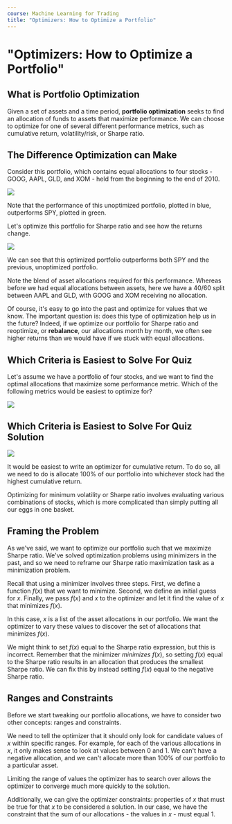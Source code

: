 ```yaml
---
course: Machine Learning for Trading
title: "Optimizers: How to Optimize a Portfolio"
---
```


# "Optimizers: How to Optimize a Portfolio"

## What is Portfolio Optimization

Given a set of assets and a time period, **portfolio optimization** seeks to find an allocation of funds to assets that maximize performance. We can choose to optimize for one of several different performance metrics, such as cumulative return, volatility/risk, or Sharpe ratio.

## The Difference Optimization can Make

Consider this portfolio, which contains equal allocations to four stocks - GOOG, AAPL, GLD, and XOM - held from the beginning to the end of 2010.

![](https://assets.omscs-notes.com/images/notes/machine-learning-trading/2020-01-21-16-05-44.png)

Note that the performance of this unoptimized portfolio, plotted in blue, outperforms SPY, plotted in green.

Let's optimize this portfolio for Sharpe ratio and see how the returns change.

![](https://assets.omscs-notes.com/images/notes/machine-learning-trading/2020-01-21-16-08-29.png)

We can see that this optimized portfolio outperforms both SPY and the previous, unoptimized portfolio.

Note the blend of asset allocations required for this performance. Whereas before we had equal allocations between assets, here we have a 40/60 split between AAPL and GLD, with GOOG and XOM receiving no allocation.

Of course, it's easy to go into the past and optimize for values that we know. The important question is: does this type of optimization help us in the future? Indeed, if we optimize our portfolio for Sharpe ratio and reoptimize, or **rebalance**, our allocations month by month, we often see higher returns than we would have if we stuck with equal allocations.

## Which Criteria is Easiest to Solve For Quiz

Let's assume we have a portfolio of four stocks, and we want to find the optimal allocations that maximize some performance metric. Which of the following metrics would be easiest to optimize for?

![](https://assets.omscs-notes.com/images/notes/machine-learning-trading/2020-01-21-16-35-00.png)

## Which Criteria is Easiest to Solve For Quiz Solution

![](https://assets.omscs-notes.com/images/notes/machine-learning-trading/2020-01-21-16-35-19.png)

It would be easiest to write an optimizer for cumulative return. To do so, all we need to do is allocate 100% of our portfolio into whichever stock had the highest cumulative return.

Optimizing for minimum volatility or Sharpe ratio involves evaluating various combinations of stocks, which is more complicated than simply putting all our eggs in one basket.

## Framing the Problem

As we've said, we want to optimize our portfolio such that we maximize Sharpe ratio. We've solved optimization problems using minimizers in the past, and so we need to reframe our Sharpe ratio maximization task as a minimization problem.

Recall that using a minimizer involves three steps. First, we define a function $f(x)$ that we want to minimize. Second, we define an initial guess for $x$. Finally, we pass $f(x)$ and $x$ to the optimizer and let it find the value of $x$ that minimizes $f(x)$.

In this case, $x$ is a list of the asset allocations in our portfolio. We want the optimizer to vary these values to discover the set of allocations that minimizes $f(x)$.

We might think to set $f(x)$ equal to the Sharpe ratio expression, but this is incorrect. Remember that the minimizer *minimizes* $f(x)$, so setting $f(x)$ equal to the Sharpe ratio results in an allocation that produces the smallest Sharpe ratio. We can fix this by instead setting $f(x)$ equal to the negative Sharpe ratio.

## Ranges and Constraints

Before we start tweaking our portfolio allocations, we have to consider two other concepts: ranges and constraints.

We need to tell the optimizer that it should only look for candidate values of $x$ within specific ranges. For example, for each of the various allocations in $x$, it only makes sense to look at values between 0 and 1. We can't have a negative allocation, and we can't allocate more than 100% of our portfolio to a particular asset.

Limiting the range of values the optimizer has to search over allows the optimizer to converge much more quickly to the solution.

Additionally, we can give the optimizer constraints: properties of $x$ that must be true for that $x$ to be considered a solution. In our case, we have the constraint that the sum of our allocations - the values in $x$ - must equal 1.
